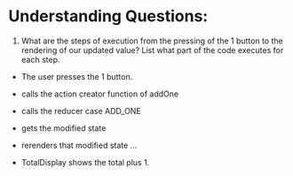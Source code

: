 # Understanding Questions:
1. What are the steps of execution from the pressing of the 1 button to the rendering of our updated value? List what part of the code executes for each step.
* The user presses the 1 button.
* calls the action creator function of addOne
* calls the reducer case ADD_ONE
* gets the modified state
* rerenders that modified state
...

* TotalDisplay shows the total plus 1.
